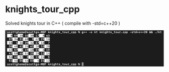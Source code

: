 # knights_tour_cpp  
Solved knights tour in C++ ( compile with -std=c++20 )  

![knights_tour](knights_tour_cpp.png)  


